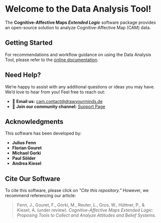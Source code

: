 # Welcome to the **Data Analysis Tool**!

The **Cognitive-Affective Maps _Extended Logic_** software package provides an open-source solution to analyze Cognitive-Affective Map (CAM) data.

## Getting Started

For recommendations and workflow guidance on using the Data Analysis Tool, please refer to the [online documentation](https://camtools-documentation.readthedocs.io/en/master/Data%20Analysis%20Tool/).

## Need Help?

We’re happy to assist with any additional questions or ideas you may have. We’d love to hear from you! Feel free to reach out:

- 📧 **Email us:** [cam.contact@drawyourminds.de](mailto:cam.contact@drawyourminds.de)
- 💬 **Join our community channel:** [Support Page](https://camtools-documentation.readthedocs.io/en/master/Support/)

## Acknowledgments

This software has been developed by:

- **Julius Fenn**
- **Florian Gouret**
- **Michael Gorki**
- **Paul Sölder**
- **Andrea Kiesel**

## Cite Our Software

To cite this software, please click on _"Cite this repository."_ However, we recommend referencing our article:

> Fenn, J., Gouret, F., Gorki, M., Reuter, L., Gros, W., Hüttner, P., & Kiesel, A. (under review). _Cognitive-Affective Maps Extended Logic: Proposing Tools to Collect and Analyze Attitudes and Belief Systems._